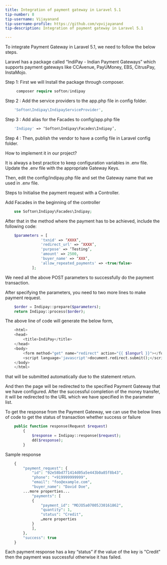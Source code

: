 ```yaml
---
title: Integration of payment gateway in Laravel 5.1
tip-number: 8
tip-username: Vijayanand
tip-username-profile: https://github.com/vpvijayanand
tip-description: Integration of payment gateway in Laravel 5.1

---
```


To integrate Payment Gateway in Laravel 5.1, we need to follow the below steps.

Laravel has a package called “IndiPay - Indian Payment Gateways”  which supports payment gateways like CCAvenue, PayUMoney, EBS, CitrusPay, InstaMojo.

Step 1: First we will Install the package through composer.
```php
	 composer require softon/indipay
```
Step 2 : Add the service providers to the app.php file in config folder.

```php
	'Softon\Indipay\IndipayServiceProvider',
```

Step 3 : Add alias for the Facades to config/app.php file

```php
	'Indipay' => ‘Softon\Indipay\Facades\Indipay’,
```

Step 4 : Then, publish the vendor to have a config file in Laravel config folder.


How to implement it in our project?

It is always a best practice to keep configuration variables in .env file. Update the .env file with the appropriate Gateway Keys.

Then, edit the config/indipay.php file and set the Gateway name that we used in .env file.

Steps to Initialise the payment request with a Controller.

Add Facades in the beginning of the controller
	 
```php	 
	use Softon\Indipay\Facades\Indipay;  
```	

After that in the method where the payment has to be achieved, include the following code:

```php
	$parameters = [
                'txnid' => ‘XXXX’,
                'redirect_url' => ‘XXXX’,
                'purpose' => ‘Testing’,
                'amount' => 2500,
                'buyer_name' => ‘XXX’,
                'allow_repeated_payments' => <true/false>
            ];
```            

We need all the above POST parameters to successfully do the payment transaction.

After specifying the parameters, you need to two more lines to make payment request.

```php
	$order = Indipay::prepare($parameters);
	return Indipay::process($order);
```

The above line of code will generate the below form,

```php
	<html>
	<head>
    	<title>IndiPay</title>
	</head>
	<body>
    	<form method="get" name="redirect" action="{{ $longurl }}"></form>
	    <script language='javascript'>document.redirect.submit();</script>
	</body>
	</html>
```

that will be submitted automatically due to the statement return.

And then the page will be redirected to the specified Payment Gateway that we have configured. After the successful completion of the money transfer, it will be redirected to the URL which we have specified in the parameter list.


To get the response from the Payment Gateway, we can use the below lines of code to get the status of transaction whether success or failure

```php
	public function response(Request $request)
    	{
       		$response = Indipay::response($request);
        	dd($response);
    	}
```    

Sample response

```php
	{
	    "payment_request": {
	       	"id": "92e58bd771414d05a5e443b0a85f8b43",
	       	"phone": "+919999999999",
	      	"email": "foo@example.com",
	      	"buyer_name": "David Doe",
		...more properties...
	       	"payments": [
	   		{
	       		"payment_id": "MOJO5a07005J30161862",
	       		"quantity": 1,
	       		"status": "Credit",
	       		…more properties
	   		}
	       	],
	    },
	    "success": true
	}
```

Each payment response has a key “status” if the value of the key is "Credit" then the payment was successful otherwise it has failed.
